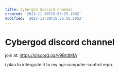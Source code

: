 ```yaml
---
title: Cybergod discord channel
created: '2023-11-30T15:55:25.180Z'
modified: '2023-11-30T15:55:55.205Z'
---
```


# Cybergod discord channel

join at: https://discord.gg/y9BrdMfA

i plan to intergrate it to my agi-computer-control repo.
